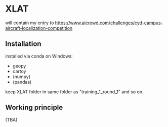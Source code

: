 # XLAT

will contain my entry to https://www.aicrowd.com/challenges/cyd-campus-aircraft-localization-competition


## Installation

installed via conda on Windows:
- geopy 
- cartoy
- (numpy)
- (pandas)

keep XLAT folder in same folder as "training_1_round_1" and so on.


## Working principle

(TBA)
